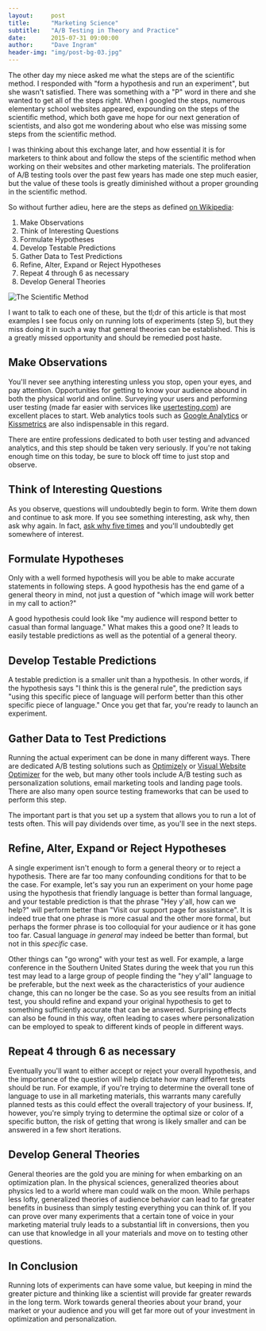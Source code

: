 ```yaml
---
layout:     post
title:      "Marketing Science"
subtitle:   "A/B Testing in Theory and Practice"
date:       2015-07-31 09:00:00
author:     "Dave Ingram"
header-img: "img/post-bg-03.jpg"
---
```


The other day my niece asked me what the steps are of the scientific method.
I responded with "form a hypothesis and run an experiment", but
she wasn't satisfied. There was something with a "P" word in there and she
wanted to get all of the steps right. When I googled the steps, numerous
elementary school websites appeared, expounding on the steps of the
scientific method, which both gave me hope for our next generation of scientists,
and also got me wondering about who else was missing some steps from the scientific
method.

I was thinking about this exchange later, and how essential it is for marketers
to think about and follow the steps of the scientific method when working on their
websites and other marketing materials. The proliferation of A/B testing tools over
the past few years has made one step much easier, but the value of these tools is
greatly diminished without a proper grounding in the scientific method.

So without further adieu, here are the steps as defined [on Wikipedia](http://en.wikipedia.org/wiki/Scientific_method):

1. Make Observations
2. Think of Interesting Questions
3. Formulate Hypotheses
4. Develop Testable Predictions
5. Gather Data to Test Predictions
6. Refine, Alter, Expand or Reject Hypotheses
7. Repeat 4 through 6 as necessary
8. Develop General Theories

![The Scientific Method](http://en.wikipedia.org/wiki/Scientific_method#/media/File:Scientific_Method_3.jpg "The Scientific Method")

I want to talk to each one of these, but the tl;dr of this article is that
most examples I see focus only on running lots of experiments (step 5), but they miss
doing it in such a way that general theories can be established. This is a greatly
missed opportunity and should be remedied post haste.

## Make Observations

You'll never see anything interesting unless you stop, open your eyes, and pay
attention. Opportunities for getting to know your audience abound in both the
physical world and online. Surveying your users and performing user testing
(made far easier with services like [usertesting.com](http://usertesting.com)) are
excellent places to start. Web analytics tools such as [Google Analytics](http://google.com/analytics)
or [Kissmetrics](http://kissmetrics.com) are also indispensable in this regard.

There are entire professions dedicated to both user testing and advanced analytics,
and this step should be taken very seriously. If you're not taking enough time
on this today, be sure to block off time to just stop and observe.

## Think of Interesting Questions

As you observe, questions will undoubtedly begin to form. Write them down and
continue to ask more. If you see something interesting, ask why, then ask why
again. In fact, [ask why five times](https://en.wikipedia.org/wiki/5_Whys) and
you'll undoubtedly get somewhere of interest.

## Formulate Hypotheses

Only with a well formed hypothesis will you be able to make accurate statements
in following steps. A good hypothesis has the end game of a general theory in
mind, not just a question of "which image will work better in my call to action?"

A good hypothesis could look like "my audience will respond better to casual
than formal language." What makes this a good one? It leads to easily testable
predictions as well as the potential of a general theory.

## Develop Testable Predictions

A testable prediction is a smaller unit than a hypothesis. In other words, if
the hypothesis says "I think this is the general rule", the prediction says
"using this specific piece of language will perform better than this other
specific piece of language." Once you get that far, you're ready to launch an
experiment.

## Gather Data to Test Predictions

Running the actual experiment can be done in many different ways. There are
dedicated A/B testing solutions such as [Optimizely](http://optimizely.com) or
[Visual Website Optimizer](http://vwo.com) for the web, but many other tools
include A/B testing such as personalization solutions, email marketing tools
and landing page tools. There are also many open source testing frameworks that
can be used to perform this step.

The important part is that you set up a system that allows you to run a lot of
tests often. This will pay dividends over time, as you'll see in the next steps.

## Refine, Alter, Expand or Reject Hypotheses

A single experiment isn't enough to form a general theory or to reject a hypothesis.
There are far too many confounding conditions for that to be the case. For example,
let's say you run an experiment on your home page using the hypothesis that friendly
language is better than formal language, and your testable prediction is that
the phrase "Hey y'all, how can we help?" will perform better than "Visit our
support page for assistance". It is indeed true that one phrase is more casual
and the other more formal, but perhaps the former phrase is too colloquial for
your audience or it has gone too far. Casual language _in general_ may indeed
be better than formal, but not in this _specific_ case.

Other things can "go wrong" with your test as well. For example, a large conference
in the Southern United States during the week that you run this test may lead to
a large group of people finding the "hey y'all" language to be preferable, but
the next week as the characteristics of your audience change, this can no longer
be the case. So as you see results from an initial test, you should refine and
expand your original hypothesis to get to something sufficiently accurate that
can be answered. Surprising effects can also be found in this way, often leading
to cases where personalization can be employed to speak to different kinds of
people in different ways.

## Repeat 4 through 6 as necessary

Eventually you'll want to either accept or reject your overall hypothesis, and
the importance of the question will help dictate how many different tests should
be run. For example, if you're trying to determine the overall tone of language
to use in all marketing materials, this warrants many carefully planned tests
as this could effect the overall trajectory of your business. If, however, you're
simply trying to determine the optimal size or color of a specific button, the
risk of getting that wrong is likely smaller and can be answered in a few short
iterations.

## Develop General Theories

General theories are the gold you are mining for when embarking on an optimization
plan. In the physical sciences, generalized theories about physics led to a world
where man could walk on the moon. While perhaps less lofty, generalized theories
of audience behavior can lead to far greater benefits in business than simply
testing everything you can think of. If you can prove over many experiments that
a certain tone of voice in your marketing material truly leads to a substantial
lift in conversions, then you can use that knowledge in all your materials and
move on to testing other questions.

## In Conclusion

Running lots of experiments can have some value, but keeping in mind the greater
picture and thinking like a scientist will provide far greater rewards in the
long term. Work towards general theories about your brand, your market or your
audience and you will get far more out of your investment in optimization and
personalization.
